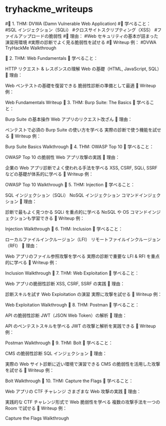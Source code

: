 # tryhackme_writeups

#📌 1. THM: DVWA (Damn Vulnerable Web Application)
#🔹 学べること：
#SQL インジェクション（SQLi）
#クロスサイトスクリプティング（XSS）
#ファイルアップロードの脆弱性
#🔹 理由：
#Web セキュリティの基本が詰まった演習用環境
#実際の診断でよく見る脆弱性を試せる
#🔹 Writeup 例：
#DVWA TryHackMe Walkthrough

📌 2. THM: Web Fundamentals
🔹 学べること：

HTTP リクエスト & レスポンスの理解
Web の基礎（HTML, JavaScript, SQL）
🔹 理由：

Web ペンテストの基礎を復習できる
脆弱性診断の準備として最適
🔹 Writeup 例：

Web Fundamentals Writeup
📌 3. THM: Burp Suite: The Basics
🔹 学べること：

Burp Suite の基本操作
Web アプリのリクエスト改ざん
🔹 理由：

ペンテストで必須の Burp Suite の使い方を学べる
実際の診断で使う機能を試せる
🔹 Writeup 例：

Burp Suite Basics Walkthrough
📌 4. THM: OWASP Top 10
🔹 学べること：

OWASP Top 10 の脆弱性
Web アプリ攻撃の実践
🔹 理由：

企業の Web アプリ診断でよく使われる手法を学べる
XSS, CSRF, SQLi, SSRF などの基礎が体系的に学べる
🔹 Writeup 例：

OWASP Top 10 Walkthrough
📌 5. THM: Injection
🔹 学べること：

SQL インジェクション（SQLi）
NoSQL インジェクション
コマンドインジェクション
🔹 理由：

診断で最もよく見つかる SQLi を重点的に学べる
NoSQL や OS コマンドインジェクションも学習できる
🔹 Writeup 例：

Injection Walkthrough
📌 6. THM: Inclusion
🔹 学べること：

ローカルファイルインクルージョン（LFI）
リモートファイルインクルージョン（RFI）
🔹 理由：

Web アプリのファイル参照攻撃を学べる
実際の診断で重要な LFI & RFI を重点的に学べる
🔹 Writeup 例：

Inclusion Walkthrough
📌 7. THM: Web Exploitation
🔹 学べること：

Web アプリの脆弱性診断
XSS, CSRF, SSRF の実践
🔹 理由：

診断スキルを試す Web Exploitation の演習
実際に攻撃を試せる
🔹 Writeup 例：

Web Exploitation Walkthrough
📌 8. THM: Postman
🔹 学べること：

API の脆弱性診断
JWT（JSON Web Token）の解析
🔹 理由：

API のペンテストスキルを学べる
JWT の攻撃と解析を実践できる
🔹 Writeup 例：

Postman Walkthrough
📌 9. THM: Bolt
🔹 学べること：

CMS の脆弱性診断
SQL インジェクション
🔹 理由：

実際の Web サイト診断に近い環境で演習できる
CMS の脆弱性を活用した攻撃を試せる
🔹 Writeup 例：

Bolt Walkthrough
📌 10. THM: Capture the Flags
🔹 学べること：

Web アプリの CTF チャレンジ
さまざまな Web 攻撃の実践
🔹 理由：

実践的な CTF チャレンジ形式で Web 脆弱性を学べる
複数の攻撃手法を一つの Room で試せる
🔹 Writeup 例：

Capture the Flags Walkthrough
